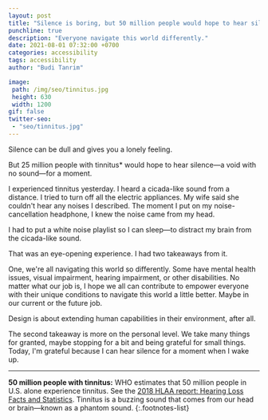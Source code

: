```yaml
---
layout: post
title: "Silence is boring, but 50 million people would hope to hear silence"
punchline: true
description: "Everyone navigate this world differently."
date: 2021-08-01 07:32:00 +0700
categories: accessibility
tags: accessibility
author: "Budi Tanrim"

image:
 path: /img/seo/tinnitus.jpg
 height: 630
 width: 1200
gif: false
twitter-seo: 
 - "seo/tinnitus.jpg"
---
```


Silence can be dull and gives you a lonely feeling.

But 25 million people with tinnitus* would hope to hear silence—a void with no sound—for a moment.

I experienced tinnitus yesterday. I heard a cicada-like sound from a distance. I tried to turn off all the electric appliances. My wife said she couldn't hear any noises I described. The moment I put on my noise-cancellation headphone, I knew the noise came from my head.

I had to put a white noise playlist so I can sleep—to distract my brain from the cicada-like sound.

That was an eye-opening experience. I had two takeaways from it.

One, we're all navigating this world so differently. Some have mental health issues, visual impairment, hearing impairment, or other disabilities. No matter what our job is, I hope we all can contribute to empower everyone with their unique conditions to navigate this world a little better. Maybe in our current or the future job.

Design is about extending human capabilities in their environment, after all.

The second takeaway is more on the personal level. We take many things for granted, maybe stopping for a bit and being grateful for small things. Today, I'm grateful because I can hear silence for a moment when I wake up.

---

**50 million people with tinnitus:** WHO estimates that 50 million people in U.S. alone experience tinnitus. See the [2018 HLAA report: Hearing Loss Facts and Statistics](https://www.hearingloss.org/wp-content/uploads/HLAA_HearingLoss_Facts_Statistics.pdf?pdf=FactStats). Tinnitus is a buzzing sound that comes from our head or brain—known as a phantom sound. 
{:.footnotes-list}

